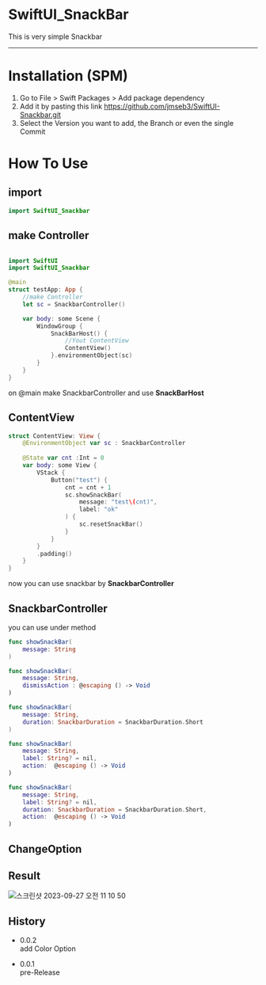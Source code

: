 # SwiftUI_SnackBar
This is very simple Snackbar

---

# Installation (SPM)
1. Go to File > Swift Packages > Add package dependency
2. Add it by pasting this link https://github.com/jmseb3/SwiftUI-Snackbar.git
3. Select the Version you want to add, the Branch or even the single Commit

# How To Use

## import
~~~swift
import SwiftUI_Snackbar
~~~

## make Controller 
~~~swift

import SwiftUI
import SwiftUI_Snackbar

@main
struct testApp: App {
    //make Controller
    let sc = SnackbarController()

    var body: some Scene {
        WindowGroup {
            SnackBarHost() {
                //Yout ContentView
                ContentView()
            }.environmentObject(sc)
        }
    }
}
~~~
on @main make SnackbarController and use **SnackBarHost**

## ContentView
~~~swift
struct ContentView: View {
    @EnvironmentObject var sc : SnackbarController
    
    @State var cnt :Int = 0
    var body: some View {
        VStack {
            Button("test") {
                cnt = cnt + 1
                sc.showSnackBar(
                    message: "test\(cnt)",
                    label: "ok"
                ) {
                    sc.resetSnackBar()
                }
            }
        }
        .padding()
    }
}
~~~
now you can use snackbar by **SnackbarController**

## SnackbarController
you can use under method
~~~swift
func showSnackBar(
    message: String
) 

func showSnackBar(
    message: String,
    dismissAction : @escaping () -> Void
)

func showSnackBar(
    message: String,
    duration: SnackbarDuration = SnackbarDuration.Short
)

func showSnackBar(
    message: String,
    label: String? = nil,
    action:  @escaping () -> Void
)

func showSnackBar(
    message: String,
    label: String? = nil,
    duration: SnackbarDuration = SnackbarDuration.Short,
    action:  @escaping () -> Void
)
~~~

## ChangeOption


## Result
![스크린샷 2023-09-27 오전 11 10 50](https://github.com/jmseb3/SwiftUI-Snackbar/assets/63912638/47208ac5-fab1-4f32-8417-7c65abefe011)

## History
- 0.0.2  
add Color Option

- 0.0.1  
pre-Release